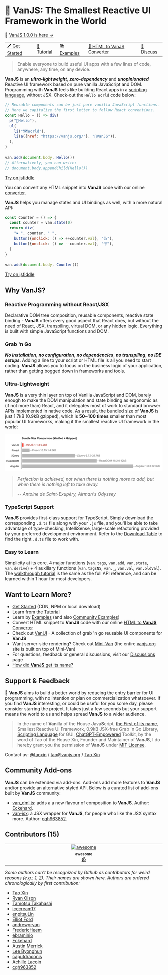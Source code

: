 # 🍦 **VanJS**: The Smallest Reactive UI Framework in the World

📣 [VanJS 1.0.0 is here →](https://github.com/vanjs-org/van/discussions/72)

<div align="center">
  <table>
    <tbody>
      <tr>
        <td>
          <a href="https://vanjs.org/start">🖊️ Get Started</a>
        </td>
        <td>
          <a href="https://vanjs.org/tutorial">📖 Tutorial</a>
        </td>
        <td>
          <a href="https://vanjs.org/demo">📚 Examples</a>
        </td>
        <td>
          <a href="https://vanjs.org/convert">📝 HTML to VanJS Converter</a>
        </td>
        <td>
          <a href="https://github.com/vanjs-org/van/discussions">💬 Discuss</a>
        </td>
      </tr>
    </tbody>
  </table>
</div>

> Enable everyone to build useful UI apps with a few lines of code, anywhere, any time, on any device.

**VanJS** is an ***ultra-lightweight***, ***zero-dependency*** and ***unopinionated*** Reactive UI framework based on pure vanilla JavaScript and DOM. Programming with **VanJS** feels like building React apps in a [scripting language](https://vanjs.org/about#story), without JSX. Check-out the `Hello World` code below:

```javascript
// Reusable components can be just pure vanilla JavaScript functions.
// Here we capitalize the first letter to follow React conventions.
const Hello = () => div(
  p("👋Hello"),
  ul(
    li("🗺️World"),
    li(a({href: "https://vanjs.org/"}, "🍦VanJS")),
  ),
)

van.add(document.body, Hello())
// Alternatively, you can write:
// document.body.appendChild(Hello())
```

[Try on jsfiddle](https://jsfiddle.net/gh/get/library/pure/vanjs-org/vanjs-org.github.io/tree/master/jsfiddle/home/hello)

You can convert any HTML snippet into **VanJS** code with our online [converter](https://vanjs.org/convert).

**VanJS** helps you manage states and UI bindings as well, with a more natural API:

```javascript
const Counter = () => {
  const counter = van.state(0)
  return div(
    "❤️ ", counter, " ",
    button({onclick: () => ++counter.val}, "👍"),
    button({onclick: () => --counter.val}, "👎"),
  )
}

van.add(document.body, Counter())
```

[Try on jsfiddle](https://jsfiddle.net/gh/get/library/pure/vanjs-org/vanjs-org.github.io/tree/master/jsfiddle/home/counter)

## Why VanJS?

### Reactive Programming without React/JSX

Declarative DOM tree composition, reusable components, reactive state binding - **VanJS** offers every good aspect that React does, but without the need of React, JSX, transpiling, virtual DOM, or any hidden logic. Everything is built with simple JavaScript functions and DOM.

### Grab 'n Go

***No installation***, ***no configuration***, ***no dependencies***, ***no transpiling***, ***no IDE setups***. Adding a line to your script or HTML file is all you need to start coding. **VanJS** allows you to focus on the business logic of your application, rather than getting bogged down in frameworks and tools.

### Ultra-Lightweight

**VanJS** is a very thin layer on top of Vanilla JavaScript and DOM, barely enough to make the DOM manipulation and state binding as ergonomic as (if not more than) React, and it delegates most of work to standard browser APIs implemented in native code. As a result, the bundled size of **VanJS** is just 1.7kB (0.9kB gzipped), which is **50~100 times** smaller than most popular UI frameworks, making it the smallest reactive UI framework in the world:

![Size comparison](doc/size_comp.png)

> _Perfection is achieved, not when there is nothing more to add, but when there is nothing left to take away._
>
> _-- Antoine de Saint-Exupéry, Airman's Odyssey_

### TypeScript Support

**VanJS** provides first-class support for TypeScript. Simply download the corresponding `.d.ts` file along with your `.js` file, and you'll be able to take advantage of type-checking, IntelliSense, large-scale refactoring provided by your preferred development environment. Refer to the [Download Table](https://vanjs.org/start#download-table) to find the right `.d.ts` file to work with.

### Easy to Learn

Simplicity at its core. 4 major functions (`van.tags`, `van.add`, `van.state`, `van.derive`) + 4 auxiliary functions (`van.tagsNS`, `van._`, `van.val`, `van.oldVal`). The [walkthrough tutorial](https://vanjs.org/tutorial) is the same as the full API reference, and can be learned within 1 hour for most developers.

## Want to Learn More?

* [Get Started](https://vanjs.org/start) (CDN, NPM or local download)
* Learn from the [Tutorial](https://vanjs.org/tutorial)
* Learn by [Examples](https://vanjs.org/demo) (and also [Community Examples](https://vanjs.org/demo#community-examples))
* Convert HTML snippet to **VanJS** code with our online [HTML to **VanJS** Converter](https://vanjs.org/convert)
* Check out [VanUI](https://github.com/vanjs-org/van/tree/main/components) - A collection of grab 'n go reusable UI components for **VanJS**
* Want server-side rendering? Check out [Mini-Van](https://github.com/vanjs-org/mini-van) (the entire [vanjs.org](https://vanjs.org/) site is built on top of Mini-Van)
* For questions, feedback or general discussions, visit our [Discussions](https://github.com/vanjs-org/van/discussions) page
* [How did **VanJS** get its name?](https://vanjs.org/about#name)

## Support & Feedback

🙏 **VanJS** aims to build a better world by reducing the entry barrier for UI programming, with no intention or plan on commercialization whatsoever. If you find **VanJS** interesting, or could be useful for you some day, please consider starring the project. It takes just a few seconds but your support means the world to us and helps spread **VanJS** to a wider audience.

> In the name of **Van**illa of the House **J**ava**S**cript, [the First of its name](https://vanjs.org/about#name), Smallest Reactive UI Framework, 0.9kB JSX-free Grab 'n Go Library, [Scripting Language](https://vanjs.org/about#story) for GUI, [ChatGPT-Empowered](https://chat.openai.com/share/d92cfaf6-b78e-45ca-a218-069f76fe1b9f) Toolkit, by the word of Tao of the House Xin, Founder and Maintainer of **VanJS**, I do hereby grant you the permission of **VanJS** under [MIT License](https://github.com/vanjs-org/van/blob/main/LICENSE).

Contact us: [@taoxin](https://twitter.com/intent/follow?region=follow_link&screen_name=taoxin) / [tao@vanjs.org](mailto:tao@vanjs.org) / [Tao Xin](https://www.linkedin.com/in/tao-xin-64234920/)

## Community Add-ons

**VanJS** can be extended via add-ons. Add-ons add more features to **VanJS** and/or provide an alternative styled API. Below is a curated list of add-ons built by **VanJS** community:

* [van_dml.js](https://github.com/vanjs-org/van/tree/main/addons/van_dml): adds a a new flavour of composition to **VanJS**. Author: [Eckehard](https://github.com/efpage).
* [van-jsx](https://github.com/vanjs-org/van/tree/main/addons/van_jsx): a JSX wrapper for **VanJS**, for people who like the JSX syntax more. Author: [cqh963852](https://github.com/cqh963852).

## Contributors (15)

<!-- ALL-CONTRIBUTORS-LIST:START - Do not remove or modify this section -->
<!-- prettier-ignore-start -->
<!-- markdownlint-disable -->
<table>
  <tbody>
    <tr>
      <td align="center" valign="top" width="14.28%"><a href="https://github.com/awesome-club"><img src="https://avatars.githubusercontent.com/u/102911334?v=4?s=100" width="100px;" alt="awesome"/><br /><sub><b>awesome</b></sub></a><br /><a href="#video-awesome-club" title="Videos">📹</a></td>
    </tr>
  </tbody>
</table>

<!-- markdownlint-restore -->
<!-- prettier-ignore-end -->

<!-- ALL-CONTRIBUTORS-LIST:END -->

*Some authors can't be recognized by Github as contributors for weird reasons (e.g.: [1](https://github.com/vanjs-org/van/pull/29#issuecomment-1583616491), [2](https://github.com/vanjs-org/van/pull/40#issuecomment-1585307358)). Their names are shown here. Authors are ordered chronologically by first contribution:*

* [Tao Xin](https://github.com/Tao-VanJS)
* [Ryan Olson](https://github.com/ryanolsonx)
* [Tamotsu Takahashi](https://github.com/tamo)
* [icecream17](https://github.com/icecream17)
* [enpitsuLin](https://github.com/enpitsuLin)
* [Elliot Ford](https://github.com/EFord36)
* [andrewgryan](https://github.com/andrewgryan)
* [FredericHeem](https://github.com/FredericHeem)
* [ebraminio](https://github.com/ebraminio)
* [Eckehard](https://github.com/efpage)
* [Austin Merrick](https://github.com/onsclom)
* [Lee Byonghun](https://github.com/Tolluset)
* [caputdraconis](https://github.com/caputdraconis050630)
* [Achille Lacoin](https://github.com/pomdtr)
* [cqh963852](https://github.com/cqh963852)
